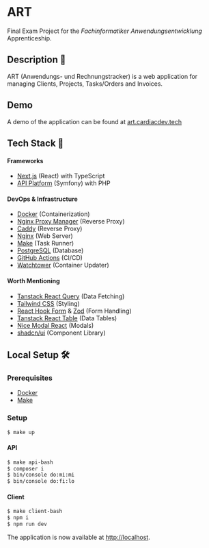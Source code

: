 # ART

Final Exam Project for the _Fachinformatiker Anwendungsentwicklung_ Apprenticeship.

## Description 🌻

ART (Anwendungs- und Rechnungstracker) is a web application for managing Clients, Projects, Tasks/Orders and Invoices.

## Demo

A demo of the application can be found at [art.cardiacdev.tech](https://art.cardiacdev.tech/)

## Tech Stack 🥞

#### Frameworks

- [Next.js](https://nextjs.org/) (React) with TypeScript
- [API Platform](https://api-platform.com/) (Symfony) with PHP

#### DevOps & Infrastructure

- [Docker](https://www.docker.com/) (Containerization)
- [Nginx Proxy Manager](https://nginxproxymanager.com/) (Reverse Proxy)
- [Caddy](https://caddyserver.com/) (Reverse Proxy)
- [Nginx](https://www.nginx.com/) (Web Server)
- [Make](https://www.gnu.org/software/make/) (Task Runner)
- [PostgreSQL](https://www.postgresql.org/) (Database)
- [GitHub Actions](https://github.com/features/actions) (CI/CD)
- [Watchtower](https://containrrr.dev/watchtower/) (Container Updater)

#### Worth Mentioning

- [Tanstack React Query](https://react-query.tanstack.com/) (Data Fetching)
- [Tailwind CSS](https://tailwindcss.com/) (Styling)
- [React Hook Form](https://react-hook-form.com/) & [Zod](https://github.com/colinhacks/zod) (Form Handling)
- [Tanstack React Table](https://react-table.tanstack.com/) (Data Tables)
- [Nice Modal React](https://github.com/eBay/nice-modal-react) (Modals)
- [shadcn/ui](https://ui.shadcn.com/) (Component Library)

## Local Setup 🛠

### Prerequisites

- [Docker](https://docs.docker.com/get-docker/)
- [Make](https://www.gnu.org/software/make/)

### Setup

```bash
$ make up
```

#### API

```bash
$ make api-bash
$ composer i
$ bin/console do:mi:mi
$ bin/console do:fi:lo
```

#### Client

```bash
$ make client-bash
$ npm i
$ npm run dev
```

The application is now available at [http://localhost](http://localhost).
